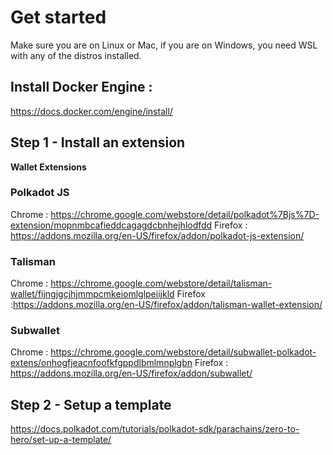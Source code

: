 # Get started

Make sure you are on Linux or Mac, if you are on Windows, you need WSL with any of the distros installed. 

## Install Docker Engine : 
https://docs.docker.com/engine/install/


## Step 1 - Install an extension

**Wallet Extensions** 

### Polkadot JS
Chrome : https://chrome.google.com/webstore/detail/polkadot%7Bjs%7D-extension/mopnmbcafieddcagagdcbnhejhlodfdd
Firefox : https://addons.mozilla.org/en-US/firefox/addon/polkadot-js-extension/

### Talisman 

Chrome : https://chrome.google.com/webstore/detail/talisman-wallet/fijngjgcjhjmmpcmkeiomlglpeiijkld
Firefox :https://addons.mozilla.org/en-US/firefox/addon/talisman-wallet-extension/

### Subwallet
Chrome : https://chrome.google.com/webstore/detail/subwallet-polkadot-extens/onhogfjeacnfoofkfgppdlbmlmnplgbn
Firefox : https://addons.mozilla.org/en-US/firefox/addon/subwallet/

## Step 2 - Setup a template

https://docs.polkadot.com/tutorials/polkadot-sdk/parachains/zero-to-hero/set-up-a-template/


